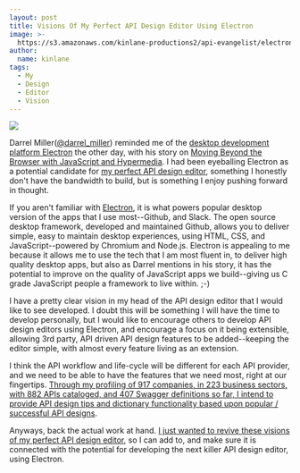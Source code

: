 ```yaml
---
layout: post
title: Visions Of My Perfect API Design Editor Using Electron
image: >-
  https://s3.amazonaws.com/kinlane-productions2/api-evangelist/electron/electron-editor.png
author:
  name: kinlane
tags:
  - My
  - Design
  - Editor
  - Vision
---
```

[![](https://s3.amazonaws.com/kinlane-productions2/api-evangelist/electron/electron-editor.png)](http://electron.atom.io/)

Darrel Miller([@darrel\_miller](https://twitter.com/darrel_miller)) reminded me of the [desktop development platform Electron](http://electron.atom.io/) the other day, with his story on [Moving Beyond the Browser with JavaScript and Hypermedia](http://blog.runscope.com/posts/moving-beyond-the-browser-with-javascript-and-hypermedia). I had been eyeballing Electron as a potential candidate for [my perfect API design editor](http://apievangelist.com/2014/06/25/if-i-could-design-my-perfect-api-design-editor/), something I honestly don't have the bandwidth to build, but is something I enjoy pushing forward in thought.

If you aren't familiar with [Electron](http://electron.atom.io/), it is what powers popular desktop version of the apps that I use most--Github, and Slack. The open source desktop framework, developed and maintained Github, allows you to deliver simple, easy to maintain desktop experiences, using HTML, CSS, and JavaScript--powered by Chromium and Node.js. Electron is appealing to me because it allows me to use the tech that I am most fluent in, to deliver high quality desktop apps, but also as Darrel mentions in his story, it has the potential to improve on the quality of JavaScript apps we build--giving us C grade JavaScript people a framework to live within. ;-)

I have a pretty clear vision in my head of the API design editor that I would like to see developed. I doubt this will be something I will have the time to develop personally, but I would like to encourage others to develop API design editors using Electron, and encourage a focus on it being extensible, allowing 3rd party, API driven API design features to be added--keeping the editor simple, with almost every feature living as an extension.

I think the API workflow and life-cycle will be different for each API provider, and we need to be able to have the features that we need most, right at our fingertips. [Through my profiling of 917 companies, in 223 business sectors, with 882 APIs cataloged, and 407 Swagger definitions so far, I intend to provide API design tips and dictionary functionality based upon popular / successful API designs](http://theapistack.com/companies.html). 

Anyways, back the actual work at hand. [I just wanted to revive these visions of my perfect API design editor](http://apievangelist.com/2014/06/25/if-i-could-design-my-perfect-api-design-editor/), so I can add to, and make sure it is connected with the potential for developing the next killer API design editor, using Electron.